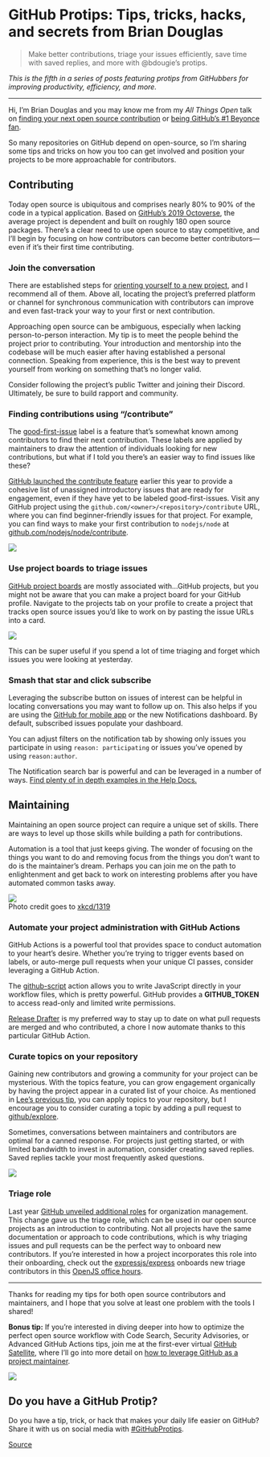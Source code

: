 # GitHub Protips: Tips, tricks, hacks, and secrets from Brian Douglas

> Make better contributions, triage your issues efficiently, save time with saved replies, and more with @bdougie’s protips.

_This is the fifth in a series of posts featuring protips from GitHubbers for improving productivity, efficiency, and more._

* * *

Hi, I’m Brian Douglas and you may know me from my _All Things Open_ talk on [finding your next open source contribution](https://www.youtube.com/watch?v=lSb5GCA2jxA&list=PLpURC3VhaQD0QkE1uRsGX7gMayocniv5s&index=28) or [being GitHub’s #1 Beyonce fan](https://www.youtube.com/watch?v=Ei0no8s84EM&list=PLpURC3VhaQD0QkE1uRsGX7gMayocniv5s&index=20).

So many repositories on GitHub depend on open-source, so I’m sharing some tips and tricks on how you too can get involved and position your projects to be more approachable for contributors.

Contributing[](#contributing)
-----------------------------

Today open source is ubiquitous and comprises nearly 80% to 90% of the code in a typical application. Based on [GitHub’s 2019 Octoverse](https://github.blog/2019-11-06-the-state-of-the-octoverse-2019/), the average project is dependent and built on roughly 180 open source packages. There’s a clear need to use open source to stay competitive, and I’ll begin by focusing on how contributors can become better contributors—even if it’s their first time contributing.

### Join the conversation[](#join-the-conversation)

There are established steps for [orienting yourself to a new project](https://opensource.guide/how-to-contribute/#orienting-yourself-to-a-new-project), and I recommend all of them. Above all, locating the project’s preferred platform or channel for synchronous communication with contributors can improve and even fast-track your way to your first or next contribution.

Approaching open source can be ambiguous, especially when lacking person-to-person interaction. My tip is to meet the people behind the project prior to contributing. Your introduction and mentorship into the codebase will be much easier after having established a personal connection. Speaking from experience, this is the best way to prevent yourself from working on something that’s no longer valid.

Consider following the project’s public Twitter and joining their Discord. Ultimately, be sure to build rapport and community.

### Finding contributions using “/contribute”[](#finding-contributions-using-contribute)

The [good-first-issue](https://github.blog/2020-01-22-how-we-built-good-first-issues/) label is a feature that’s somewhat known among contributors to find their next contribution. These labels are applied by maintainers to draw the attention of individuals looking for new contributions, but what if I told you there’s an easier way to find issues like these?

[GitHub launched the contribute feature](https://github.blog/2020-01-22-browse-good-first-issues-to-start-contributing-to-open-source/) earlier this year to provide a cohesive list of unassigned introductory issues that are ready for engagement, even if they have yet to be labeled good-first-issues. Visit any GitHub project using the `github.com/<owner>/<repository>/contribute` URL, where you can find beginner-friendly issues for that project. For example, you can find ways to make your first contribution to `nodejs/node` at [github.com/nodejs/node/contribute](https://github.com/nodejs/node/contribute).

![](https://i2.wp.com/user-images.githubusercontent.com/5713670/80671119-c3376300-8a5d-11ea-84ef-fd94860986fa.png?ssl=1)

### Use project boards to triage issues[](#use-project-boards-to-triage-issues)

[GitHub project boards](https://github.com/features/project-management/) are mostly associated with…GitHub projects, but you might not be aware that you can make a project board for your GitHub profile. Navigate to the projects tab on your profile to create a project that tracks open source issues you’d like to work on by pasting the issue URLs into a card.

![](https://i1.wp.com/user-images.githubusercontent.com/5713670/80671122-c7638080-8a5d-11ea-9d11-44a2a2b782e1.png?ssl=1)

This can be super useful if you spend a lot of time triaging and forget which issues you were looking at yesterday.

### Smash that star and click subscribe[](#smash-that-star-and-click-subscribe)

Leveraging the subscribe button on issues of interest can be helpful in locating conversations you may want to follow up on. This also helps if you are using the [GitHub for mobile app](https://github.com/mobile) or the new Notifications dashboard. By default, subscribed issues populate your dashboard.

You can adjust filters on the notification tab by showing only issues you participate in using `reason: participating` or issues you’ve opened by using `reason:author`.

The Notification search bar is powerful and can be leveraged in a number of ways. [Find plenty of in depth examples in the Help Docs.](https://help.github.com/en/github/managing-subscriptions-and-notifications-on-github/managing-notifications-from-your-inbox#custom-filter-limitations)

Maintaining[](#maintaining)
---------------------------

Maintaining an open source project can require a unique set of skills. There are ways to level up those skills while building a path for contributions.

Automation is a tool that just keeps giving. The wonder of focusing on the things you want to do and removing focus from the things you don’t want to do is the maintainer’s dream. Perhaps you can join me on the path to enlightenment and get back to work on interesting problems after you have automated common tasks away.

![](https://i2.wp.com/user-images.githubusercontent.com/5713670/80671138-d5b19c80-8a5d-11ea-8ae1-96b0859ab568.png?resize=497%2C437&ssl=1)  
Photo credit goes to [xkcd/1319](https://xkcd.com/1319/)

### Automate your project administration with GitHub Actions[](#automate-your-project-administration-with-github-actions)

GitHub Actions is a powerful tool that provides space to conduct automation to your heart’s desire. Whether you’re trying to trigger events based on labels, or auto-merge pull requests when your unique CI passes, consider leveraging a GitHub Action.

The [github-script](https://github.com/marketplace/actions/github-script) action allows you to write JavaScript directly in your workflow files, which is pretty powerful. GitHub provides a **GITHUB\_TOKEN** to access read-only and limited write permissions.

[Release Drafter](https://github.com/marketplace/actions/release-drafter) is my preferred way to stay up to date on what pull requests are merged and who contributed, a chore I now automate thanks to this particular GitHub Action.

### Curate topics on your repository[](#curate-topics-on-your-repository)

Gaining new contributors and growing a community for your project can be mysterious. With the topics feature, you can grow engagement organically by having the project appear in a curated list of your choice. As mentioned in [Lee’s previous tip](https://github.blog/2020-04-09-github-protips-tips-tricks-hacks-and-secrets-from-lee-reilly/#7-url-hacking-topics), you can apply topics to your repository, but I encourage you to consider curating a topic by adding a pull request to [github/explore](https://github.com/github/explore/blob/master/CONTRIBUTING.md).

Sometimes, conversations between maintainers and contributors are optimal for a canned response. For projects just getting started, or with limited bandwidth to invest in automation, consider creating saved replies. Saved replies tackle your most frequently asked questions.

![](https://i1.wp.com/user-images.githubusercontent.com/5713670/80671147-dcd8aa80-8a5d-11ea-974d-1de4922c2e28.png?ssl=1)

### Triage role[](#triage-role)

Last year [GitHub unveiled additional roles](https://github.blog/changelog/2019-05-23-triage-and-maintain-roles-beta/) for organization management. This change gave us the triage role, which can be used in our open source projects as an introduction to contributing. Not all projects have the same documentation or approach to code contributions, which is why triaging issues and pull requests can be the perfect way to onboard new contributors. If you’re interested in how a project incorporates this role into their onboarding, check out the [expressjs/express](https://github.com/expressjs/express) onboards new triage contributors in this [OpenJS office hours](https://www.youtube.com/watch?v=OfFpI3vZlhY&feature=youtu.be).

* * *

Thanks for reading my tips for both open source contributors and maintainers, and I hope that you solve at least one problem with the tools I shared!

**Bonus tip:** If you’re interested in diving deeper into how to optimize the perfect open source workflow with Code Search, Security Advisories, or Advanced GitHub Actions tips, join me at the first-ever virtual [GitHub Satellite](https://githubsatellite.com/), where I’ll go into more detail on [how to leverage GitHub as a project maintainer](https://githubsatellite.com/speakers/#brian-douglas).

[![](https://i1.wp.com/user-images.githubusercontent.com/5713670/80671212-098cc200-8a5e-11ea-95cc-ca1dbcb9ff28.png?ssl=1)](https://githubsatellite.com/speakers/#brian-douglas)

Do you have a GitHub Protip?[](#do-you-have-a-github-protip)
------------------------------------------------------------

Do you have a tip, trick, or hack that makes your daily life easier on GitHub? Share it with us on social media with [#GitHubProtips](https://twitter.com/search?q=%23GitHubProtips&src=typed_query).


[Source](https://github.blog/2020-04-30-github-protips-tips-tricks-hacks-and-secrets-from-brian-douglas/)